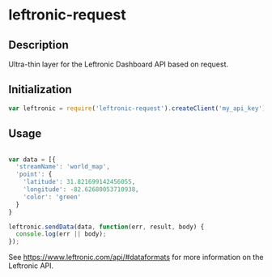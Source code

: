 # leftronic-request

## Description

Ultra-thin layer for the Leftronic Dashboard API based on request.

## Initialization

```javascript
var leftronic = require('leftronic-request').createClient('my_api_key');
```

## Usage

```javascript

var data = [{
  'streamName': 'world_map',
  'point': {
    'latitude': 31.821699142456055,
    'longitude': -82.62680053710938,
    'color': 'green'
  }
}

leftronic.sendData(data, function(err, result, body) {
  console.log(err || body);
});
```

See https://www.leftronic.com/api/#dataformats for more information on the Leftronic API.
